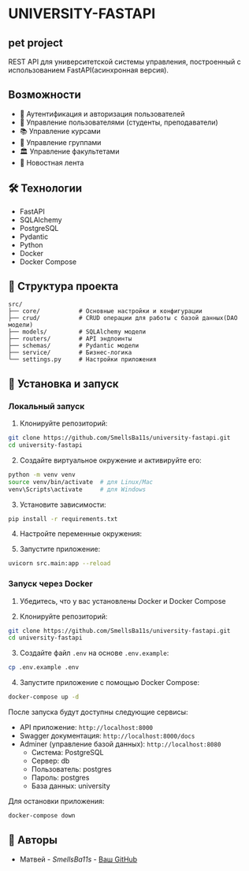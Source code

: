 # UNIVERSITY-FASTAPI

## pet project

REST API для университетской системы управления, построенный с использованием FastAPI(асинхронная версия).

## Возможности

- 🔐 Аутентификация и авторизация пользователей
- 👥 Управление пользователями (студенты, преподаватели)
- 📚 Управление курсами
- 👥 Управление группами
- 🏛️ Управление факультетами
- 📰 Новостная лента

## 🛠 Технологии

- FastAPI
- SQLAlchemy
- PostgreSQL
- Pydantic
- Python
- Docker
- Docker Compose

## 📁 Структура проекта

```
src/
├── core/           # Основные настройки и конфигурации
├── crud/           # CRUD операции для работы с базой данных(DAO модели)
├── models/         # SQLAlchemy модели
├── routers/        # API эндпоинты
├── schemas/        # Pydantic модели
├── service/        # Бизнес-логика
└── settings.py     # Настройки приложения
```

## 🚀 Установка и запуск

### Локальный запуск

1. Клонируйте репозиторий:
```bash
git clone https://github.com/SmellsBa11s/university-fastapi.git
cd university-fastapi
```

2. Создайте виртуальное окружение и активируйте его:
```bash
python -m venv venv
source venv/bin/activate  # для Linux/Mac
venv\Scripts\activate     # для Windows
```

3. Установите зависимости:
```bash
pip install -r requirements.txt
```

4. Настройте переменные окружения:


5. Запустите приложение:
```bash
uvicorn src.main:app --reload
```

### Запуск через Docker

1. Убедитесь, что у вас установлены Docker и Docker Compose

2. Клонируйте репозиторий:
```bash
git clone https://github.com/SmellsBa11s/university-fastapi.git
cd university-fastapi
```

3. Создайте файл `.env` на основе `.env.example`:
```bash
cp .env.example .env
```

4. Запустите приложение с помощью Docker Compose:
```bash
docker-compose up -d
```

После запуска будут доступны следующие сервисы:
- API приложение: `http://localhost:8000`
- Swagger документация: `http://localhost:8000/docs`
- Adminer (управление базой данных): `http://localhost:8080`
  - Система: PostgreSQL
  - Сервер: db
  - Пользователь: postgres
  - Пароль: postgres
  - База данных: university

Для остановки приложения:
```bash
docker-compose down
```


## 👥 Авторы

- Матвей - *SmellsBa11s* - [Ваш GitHub](https://github.com/SmellsBa11s)

